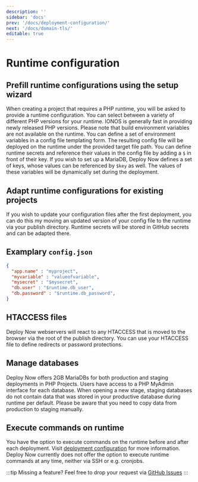 ```yaml
---
description: ''
sidebar: 'docs'
prev: '/docs/deployment-configuration/'
next: '/docs/domain-tls/'
editable: true
---
```


# Runtime configuration

## Prefill runtime configurations using the setup wizard

When creating a project that requires a PHP runtime, you will be asked to provide a runtime configuration. You can select between a variety of different PHP versions for your runtime. IONOS is generally fast in providing newly released PHP versions. Please note that build environment variables are not available on the runtime. You can define a set of environment variables in a config file templating form. The resulting config file will be deployed on the runtime under the provided target file path. You can define runtime secrets and reference their values in the config file by adding a `$` in front of their key. If you wish to set up a MariaDB, Deploy Now defines a set of keys, whose values can be referenced by `$key` as well. The values of these variables will be dynamically set during the deployment.

## Adapt runtime configurations for existing projects

If you wish to update your configuration files after the first deployment, you can do this my moving an updated version of your config file to the runtime via your publish directory. Runtime secrets will be stored in GitHub secrets and can be adapted there. 


## Examplary `config.json`

``` json
{
  "app.name" : "myproject",
  "myvariable" : "valueofvariable",
  "mysecret" : "$mysecret",
  "db.user" : "$runtime.db_user",
  "db.password" : "$runtime.db_password",
}
```

## HTACCESS files

Deploy Now webservers will react to any HTACCESS that is moved to the browser via the root of the publish directory. You can use your HTACCESS file to define redirects or password protections.

## Manage databases

Deploy Now offers 2GB MariaDBs for both production and staging deployments in PHP Projects. Users have access to a PHP MyAdmin interface for each database. When opening a new stage, staging databases do not contain data that was stored in your productive database during runtime per default. Please be aware that you need to copy data from production to staging manually.

## Execute commands on runtime

You have the option to execute commands on the runtime before and after each deployment. Visit [deployment configuration](/docs/deployment-configuration) for more information. Deploy Now currently does not offer the option to execute runtime commands at any time, neither via SSH or e.g. cronjobs. 

:::tip Missing a feature? Feel free to drop your request via [GitHub Issues](https://github.com/ionos-deploy-now/ionos-deploy-now/issues/new/choose) :::



